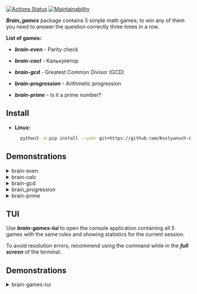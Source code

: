 [![Actions Status](https://github.com/Kostyanuch-c/python-project-49/actions/workflows/hexlet-check.yml/badge.svg)](https://github.com/Kostyanuch-c/python-project-49/actions)
[![Maintainability](https://api.codeclimate.com/v1/badges/aac79767b858ddc9654e/maintainability)](https://codeclimate.com/github/Kostyanuch-c/python-project-49/maintainability)


  
***Brain_games*** package contains 5 simple math games; to win any of them you need to answer the question correctly three times in a row. 

**List of games:**

* ***brain-even*** - Parity check

* ***brain-cacl*** - Калькулятор

* ***brain-gcd*** - Greatest Common Divisor (GCD)   

* ***brain-progression*** - Arithmetic progression

* ***brain-prime*** - Is it a prime number?

## Install
+ **Linux:**
  ```bash
    python3 -m pip install --user git+https://github.com/Kostyanuch-c/python-project-49.git
  ```

## Demonstrations
<details>

<summary>brain-even</summary>

![first](https://github.com/Kostyanuch-c/python-project-49/assets/98832310/5cb2b81e-48da-429a-863e-144c6390c8f8)

</details>


<details>

<summary>brain-calc</summary>

![second](https://github.com/Kostyanuch-c/python-project-49/assets/98832310/46d9a6f9-43b9-4a7c-bd2e-3b19ea4e685a)

</details>


<details>

<summary>brain-gcd</summary>

![trhee](https://github.com/Kostyanuch-c/python-project-49/assets/98832310/42a44a09-5a3b-482b-b21b-dd2469a3bc95)

</details>

<details>

<summary>brain_progression</summary>

![fourh](https://github.com/Kostyanuch-c/python-project-49/assets/98832310/e6c172e3-3d75-4356-9d13-d6ed0cad3eed)

</details>

<details>

<summary>brain-prime</summary>

![fifth](https://github.com/Kostyanuch-c/python-project-49/assets/98832310/1cd45276-d8af-49e5-93a9-4c1387a95544)

</details>

## TUI


Use ***brain-games-tui*** to open the console application containing all 5 games with the same rules and showing statistics for the current session.

To avoid resolution errors, recommend using the command while in the ***full screen*** of the terminal. 

## Demonstrations

<details>

<summary>brain-games-tui</summary>


</details>